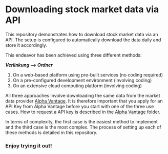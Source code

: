 # Downloading stock market data via API

This repository demonstrates how to download stock market data via an API. The setup is configured to automatically download the data daily and store it accordingly.

This endeavor has been achieved using three different methods:

***Verlinkung --> Ordner***


1. On a web-based platform using pre-built services (no coding required)
2. On a pre-configured development environment (involving coding)
3. On an extensive cloud computing platform (involving coding)

All three approaches involve downloading the same data from the market data provider [Alpha Vantage](https://www.alphavantage.co/#page-top). It is therefore important that you apply for an API Key from Alpha Vantage before you start with one of the three use cases. How to request a API key is described in the [Alpha Vantage](00-Alpha_Vantage) folder.

In terms of complexity, the first case is the easiest method to implement and the third case is the most complex. The process of setting up each of these methods is detailed in this repository.

### Enjoy trying it out!

